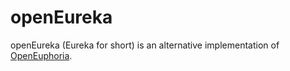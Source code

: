 # openEureka

openEureka (Eureka for short) is an
alternative implementation of [OpenEuphoria](https://openeuphoria.org).

